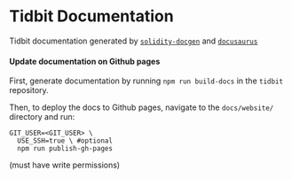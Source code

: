 # Tidbit Documentation

Tidbit documentation generated by [`solidity-docgen`](https://github.com/OpenZeppelin/solidity-docgen) and [`docusaurus`](https://docusaurus.io/)

#### Update documentation on Github pages

First, generate documentation by running `npm run build-docs` in the `tidbit` repository.

Then, to deploy the docs to Github pages, navigate to the `docs/website/` directory and run:

```
GIT_USER=<GIT_USER> \
  USE_SSH=true \ #optional
  npm run publish-gh-pages
```
(must have write permissions)

